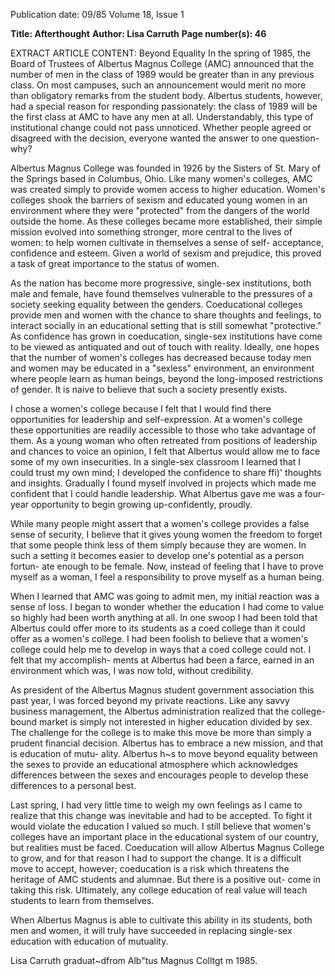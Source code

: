 Publication date: 09/85
Volume 18, Issue 1

**Title: Afterthought**
**Author: Lisa Carruth**
**Page number(s): 46**

EXTRACT ARTICLE CONTENT:
Beyond Equality 
In the spring of 1985, the Board of Trustees of Albertus 
Magnus College (AMC) announced that the number of men 
in the class of 1989 would be greater than in any previous 
class. On most campuses, such an announcement would 
merit no more than obligatory remarks from the student 
body. Albertus students, however, had a special reason for 
responding passionately: the class of 1989 will be the first 
class at AMC to have any men at all. Understandably, this 
type of institutional change could not pass unnoticed. 
Whether people agreed or disagreed with the decision, 
everyone wanted the answer to one question- why? 

Albertus Magnus College was founded in 1926 by the 
Sisters of St. Mary of the Springs based in Columbus, Ohio. 
Like many women's colleges, AMC was created simply to 
provide women access to higher education. Women's 
colleges shook the barriers of sexism and educated young 
women in an environment where they were "protected" from 
the dangers of the world outside the home. As these colleges 
became more established, their simple mission evolved into 
something stronger, more central to the lives of women: to 
help women cultivate in themselves a sense of self-
acceptance, confidence and esteem. Given a world of sexism 
and prejudice, this proved a task of great importance to the 
status of women. 

As the nation has become more progressive, single-sex 
institutions, both male and female, have found themselves 
vulnerable to the pressures of a society seeking equality 
between the genders. Coeducational colleges provide men 
and women with the chance to share thoughts and feelings, 
to interact socially in an educational setting that is still 
somewhat "protective." As confidence has grown in 
coeducation, single-sex institutions have come to be viewed 
as antiquated and out of touch with reality. Ideally, one 
hopes that the number of women's colleges has decreased 
because today men and women may be educated in a 
"sexless" environment, an environment where people learn 
as human beings, beyond the long-imposed restrictions of 
gender. It is naive to believe that such a society presently 
exists. 

I chose a women's college because I felt that I would find 
there opportunities for leadership and self-expression. At a 
women's college these opportunities are readily accessible to 
those who take advantage of them. As a young woman who 
often retreated from positions of leadership and chances to 
voice an opinion, I felt that Albertus would allow me to face 
some of my own insecurities. In a single-sex classroom I 
learned that I could trust my own mind; I developed the 
confidence to share ffi)' thoughts and insights. Gradually I 
found myself involved in projects which made me confident 
that I could handle leadership. What Albertus gave me was a 
four-year opportunity to begin growing up-confidently, 
proudly. 

While many people might assert that a women's college 
provides a false sense of security, I believe that it gives young 
women the freedom to forget that some people think less of 
them simply because they are women. In such a setting it 
becomes easier to develop one's potential as a person fortun-
ate enough to be female. Now, instead of feeling that I have 
to prove myself as a woman, I feel a responsibility to prove 
myself as a human being. 

When I learned that AMC was going to admit men, my 
initial reaction was a sense of loss. I began to wonder 
whether the education I had come to value so highly had 
been worth anything at all. In one swoop I had been told that 
Albertus could offer more to its students as a coed college 
than it could offer as a women's college. I had been foolish to 
believe that a women's college could help me to develop in 
ways that a coed college could not. I felt that my accomplish-
ments at Albertus had been a farce, earned in an 
environment which was, I was now told, without credibility. 

As president of the Albertus Magnus student government 
association this past year, I was forced beyond my private 
reactions. Like any savvy business management, the 
Albertus administration realized that the college-bound 
market is simply not interested in higher education divided 
by sex. The challenge for the college is to make this move be 
more than simply a prudent financial decision. Albertus has 
to embrace a new mission, and that is education of mutu-
ality. Albertus h~s to move beyond equality between the 
sexes 
to 
provide an 
educational atmosphere 
which 
acknowledges differences between the sexes and encourages 
people to develop these differences to a personal best. 

Last spring, I had very little time to weigh my own 
feelings as I came to realize that this change was inevitable 
and had to be accepted. To fight it would violate the 
education I valued so much. I still believe that women's 
colleges have an important place in the educational system of 
our country, but realities must be faced. Coeducation will 
allow Albertus Magnus College to grow, and for that reason 
I had to support the change. It is a difficult move to accept, 
however; coeducation is a risk which threatens the heritage 
of AMC students and alumnae. But there is a positive out-
come in taking this risk. Ultimately, any college education of 
real value will teach students to learn from themselves. 

When Albertus Magnus is able to cultivate this ability in its 
students, both men and women, it will truly have succeeded 
in 
replacing single-sex 
education with education of 
mutuality. 

Lisa Carruth graduat~dfrom Alb"tus Magnus Colltgt m 1985.